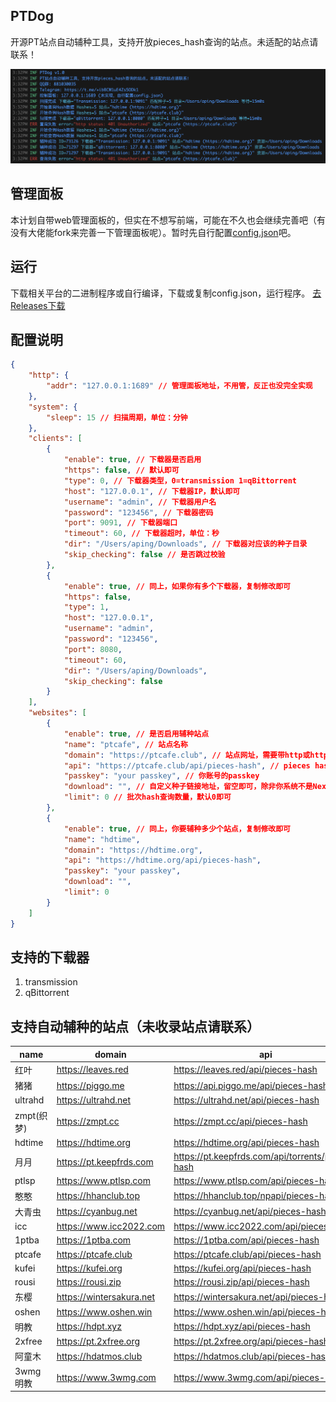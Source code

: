 ## PTDog

开源PT站点自动辅种工具，支持开放pieces_hash查询的站点。未适配的站点请联系！

![screenshot01](screenshot.png)

## 管理面板
本计划自带web管理面板的，但实在不想写前端，可能在不久也会继续完善吧（有没有大佬能fork来完善一下管理面板呢）。暂时先自行配置[config.json](config.json)吧。

## 运行
下载相关平台的二进制程序或自行编译，下载或复制config.json，运行程序。
[去Releases下载](https://github.com/iaping/ptdog/releases)

## 配置说明
```json
{
    "http": {
        "addr": "127.0.0.1:1689" // 管理面板地址，不用管，反正也没完全实现
    },
    "system": {
        "sleep": 15 // 扫描周期，单位：分钟
    },
    "clients": [
        {
            "enable": true, // 下载器是否启用
            "https": false, // 默认即可
            "type": 0, // 下载器类型，0=transmission 1=qBittorrent
            "host": "127.0.0.1", // 下载器IP，默认即可
            "username": "admin", // 下载器用户名
            "password": "123456", // 下载器密码
            "port": 9091, // 下载器端口
            "timeout": 60, // 下载器超时，单位：秒
            "dir": "/Users/aping/Downloads", // 下载器对应该的种子目录
            "skip_checking": false // 是否跳过校验
        },
        {
            "enable": true, // 同上，如果你有多个下载器，复制修改即可
            "https": false,
            "type": 1,
            "host": "127.0.0.1",
            "username": "admin",
            "password": "123456",
            "port": 8080,
            "timeout": 60,
            "dir": "/Users/aping/Downloads",
            "skip_checking": false
        }
    ],
    "websites": [
        {
            "enable": true, // 是否启用辅种站点
            "name": "ptcafe", // 站点名称
            "domain": "https://ptcafe.club", // 站点网址，需要带http或https完整，可参考下面配置
            "api": "https://ptcafe.club/api/pieces-hash", // pieces hash查询API，可参考下面配置
            "passkey": "your passkey", // 你账号的passkey
            "download": "", // 自定义种子链接地址，留空即可，除非你系统不是Nexus那套
            "limit": 0 // 批次hash查询数量，默认0即可
        },
        {
            "enable": true, // 同上，你要辅种多少个站点，复制修改即可
            "name": "hdtime",
            "domain": "https://hdtime.org",
            "api": "https://hdtime.org/api/pieces-hash",
            "passkey": "your passkey",
            "download": "",
            "limit": 0
        }
    ]
}
```

## 支持的下载器
 1. transmission
 2. qBittorrent

## 支持自动辅种的站点（未收录站点请联系）
| name | domain | api |
| ---- | ---- | ---- |
| 红叶 | https://leaves.red | https://leaves.red/api/pieces-hash |
|猪猪 | https://piggo.me | https://api.piggo.me/api/pieces-hash |  
| ultrahd | https://ultrahd.net | https://ultrahd.net/api/pieces-hash |  
| zmpt(织梦) | https://zmpt.cc | https://zmpt.cc/api/pieces-hash |  
| hdtime | https://hdtime.org | https://hdtime.org/api/pieces-hash |  
| 月月 | https://pt.keepfrds.com | https://pt.keepfrds.com/api/torrents/pieces-hash |  
| ptlsp | https://www.ptlsp.com | https://www.ptlsp.com/api/pieces-hash |  
| 憨憨 | https://hhanclub.top | https://hhanclub.top/npapi/pieces-hash |  
| 大青虫 | https://cyanbug.net | https://cyanbug.net/api/pieces-hash |  
| icc | https://www.icc2022.com | https://www.icc2022.com/api/pieces-hash |  
| 1ptba | https://1ptba.com | https://1ptba.com/api/pieces-hash |  
| ptcafe | https://ptcafe.club | https://ptcafe.club/api/pieces-hash |  
| kufei | https://kufei.org | https://kufei.org/api/pieces-hash |  
| rousi | https://rousi.zip | https://rousi.zip/api/pieces-hash |  
| 东樱 | https://wintersakura.net | https://wintersakura.net/api/pieces-hash |  
| oshen | https://www.oshen.win | https://www.oshen.win/api/pieces-hash |  
| 明教 | https://hdpt.xyz | https://hdpt.xyz/api/pieces-hash |  
| 2xfree | https://pt.2xfree.org | https://pt.2xfree.org/api/pieces-hash |  
| 阿童木 | https://hdatmos.club | https://hdatmos.club/api/pieces-hash |  
| 3wmg明教 | https://www.3wmg.com | https://www.3wmg.com/api/pieces-hash |  
